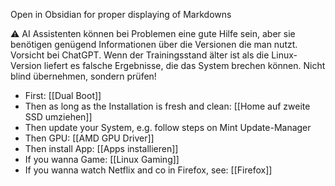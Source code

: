 Open in Obsidian for proper displaying of Markdowns


⚠️ AI Assistenten können bei Problemen eine gute Hilfe sein, aber sie benötigen genügend Informationen über die Versionen die man nutzt. Vorsicht bei ChatGPT. Wenn der Trainingsstand älter ist als die Linux-Version liefert es falsche Ergebnisse, die das System brechen können. Nicht blind übernehmen, sondern prüfen!

- First: [[Dual Boot]]
- Then as long as the Installation is fresh and clean: [[Home auf zweite SSD umziehen]]
- Then update your System, e.g. follow steps on Mint Update-Manager
- Then GPU: [[AMD GPU Driver]]
- Then install App: [[Apps installieren]]
- If you wanna Game: [[Linux Gaming]]
- If you wanna watch Netflix and co in Firefox, see: [[Firefox]]